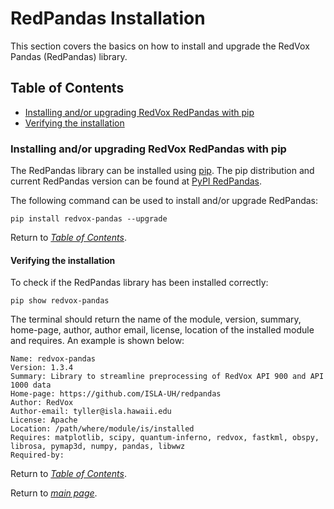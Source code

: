 # RedPandas Installation

This section covers the basics on how to install and upgrade the RedVox Pandas (RedPandas) library.


## Table of Contents

<!-- toc -->

- [Installing and/or upgrading RedVox RedPandas with pip](#installing-andor-upgrading-redvox-redpandas-with-pip)
- [Verifying the installation](#verifying-the-installation)

<!-- tocstop -->


### Installing and/or upgrading RedVox RedPandas with pip

The RedPandas library can be installed using [pip](https://pip.pypa.io/en/stable/). The pip distribution and current RedPandas 
version can be found at [PyPI RedPandas](https://pypi.org/project/redvox-pandas/).

The following command can be used to install and/or upgrade RedPandas:
```shell script
pip install redvox-pandas --upgrade
```

Return to _[Table of Contents](#table-of-contents)_.

#### Verifying the installation

To check if the RedPandas library has been installed correctly:
```shell script
pip show redvox-pandas
```
The terminal should return the name of the module, version, summary, home-page, author, author email, license, location of the 
installed module and requires. An example is shown below:

```shell script
Name: redvox-pandas
Version: 1.3.4
Summary: Library to streamline preprocessing of RedVox API 900 and API 1000 data
Home-page: https://github.com/ISLA-UH/redpandas
Author: RedVox
Author-email: tyller@isla.hawaii.edu
License: Apache
Location: /path/where/module/is/installed
Requires: matplotlib, scipy, quantum-inferno, redvox, fastkml, obspy, librosa, pymap3d, numpy, pandas, libwwz
Required-by: 
```
Return to _[Table of Contents](#table-of-contents)_.

Return to _[main page](https://github.com/ISLA-UH/redpandas#redpandas)_.
